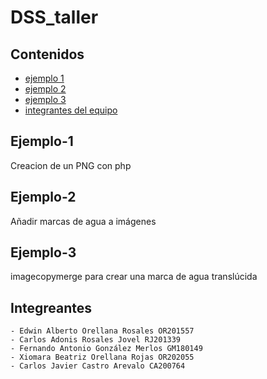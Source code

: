 # DSS_taller


## Contenidos
* [ejemplo 1](#Ejemplo-1)
* [ejemplo 2](#Ejemplo-2)
* [ejemplo 3](#Ejemplo-3)
* [integrantes del equipo](#Integreantes)

## Ejemplo-1
Creacion de un PNG con php

## Ejemplo-2
Añadir marcas de agua a imágenes

## Ejemplo-3
 imagecopymerge para crear una marca de agua translúcida

## Integreantes

```
- Edwin Alberto Orellana Rosales OR201557
- Carlos Adonis Rosales Jovel RJ201339
- Fernando Antonio González Merlos GM180149
- Xiomara Beatriz Orellana Rojas OR202055
- Carlos Javier Castro Arevalo CA200764

```
